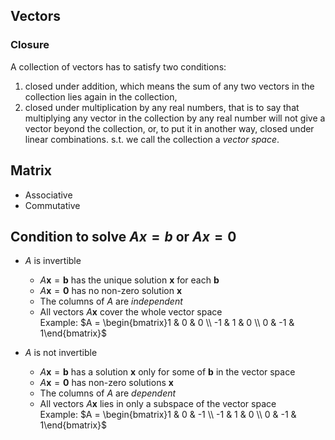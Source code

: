 ## Vectors
### Closure
A collection of vectors has to satisfy two conditions:
1. closed under addition, which means the sum of any two vectors in the collection lies again in the collection,
2. closed under multiplication by any real numbers, that is to say that multiplying any vector in the collection by any real number will not give a vector beyond the collection,
or, to put it in another way, closed under linear combinations.
s.t. we call the collection a *vector space*.

## Matrix
- Associative
- Commutative
## Condition to solve $Ax=b$ or $Ax=0$
- $A$ is invertible

   - $A\boldsymbol{x} = \boldsymbol{b}$ has the unique solution $\boldsymbol{x}$ for each $\boldsymbol{b}$
   - $A\boldsymbol{x} = \boldsymbol{0}$ has no non-zero solution $\boldsymbol{x}$
   - The columns of $A$ are *independent*
   - All vectors $A\boldsymbol{x}$ cover the whole vector space \
    Example: $A = \begin{bmatrix}1 & 0 & 0 \\ -1 & 1 & 0 \\ 0 & -1 & 1\end{bmatrix}$
- $A$ is not invertible
    - $A\boldsymbol{x} = \boldsymbol{b}$ has a solution $\boldsymbol{x}$ only for some of $\boldsymbol{b}$ in the vector space
    - $A\boldsymbol{x} = \boldsymbol{0}$ has non-zero solutions $\boldsymbol{x}$
    - The columns of $A$ are *dependent*
    - All vectors $A\boldsymbol{x}$ lies in only a subspace of the vector space \
    Example: $A = \begin{bmatrix}1 & 0 & -1 \\ -1 & 1 & 0 \\ 0 & -1 & 1\end{bmatrix}$
